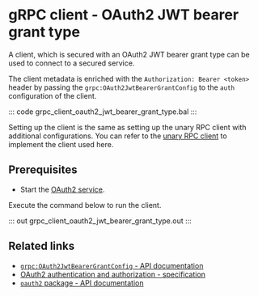 # gRPC client - OAuth2 JWT bearer grant type 

A client, which is secured with an OAuth2 JWT bearer grant type can be used to connect to a secured service.

The client metadata is enriched with the `Authorization: Bearer <token>` header by passing the `grpc:OAuth2JwtBearerGrantConfig` to the `auth` configuration of the client.

   ::: code grpc_client_oauth2_jwt_bearer_grant_type.bal :::

Setting up the client is the same as setting up the unary RPC client with additional configurations. You can refer to the [unary RPC client](/learn/by-example/grpc-client-unary/) to implement the client used here.

## Prerequisites
- Start the [OAuth2 service](/learn/by-example/grpc-service-oauth2/).

Execute the command below to run the client.

   ::: out grpc_client_oauth2_jwt_bearer_grant_type.out :::

## Related links
- [`grpc:OAuth2JwtBearerGrantConfig` - API documentation](https://lib.ballerina.io/ballerina/grpc/latest/records/OAuth2JwtBearerGrantConfig)
- [OAuth2 authentication and authorization - specification](/spec/grpc/#5118-client---oauth2)
- [`oauth2` package - API documentation](https://lib.ballerina.io/ballerina/oauth2/latest/)
